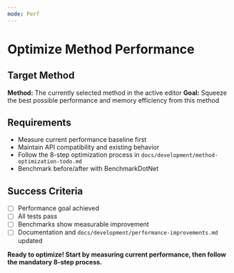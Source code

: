 ```yaml
---
mode: Perf
---
```


# Optimize Method Performance

## Target Method
**Method:** The currently selected method in the active editor
**Goal:** Squeeze the best possible performance and memory efficiency from this method

## Requirements
- Measure current performance baseline first
- Maintain API compatibility and existing behavior
- Follow the 8-step optimization process in `docs/development/method-optimization-todo.md`
- Benchmark before/after with BenchmarkDotNet

## Success Criteria
- [ ] Performance goal achieved
- [ ] All tests pass
- [ ] Benchmarks show measurable improvement
- [ ] Documentation and `docs/development/performance-improvements.md` updated

**Ready to optimize! Start by measuring current performance, then follow the mandatory 8-step process.**